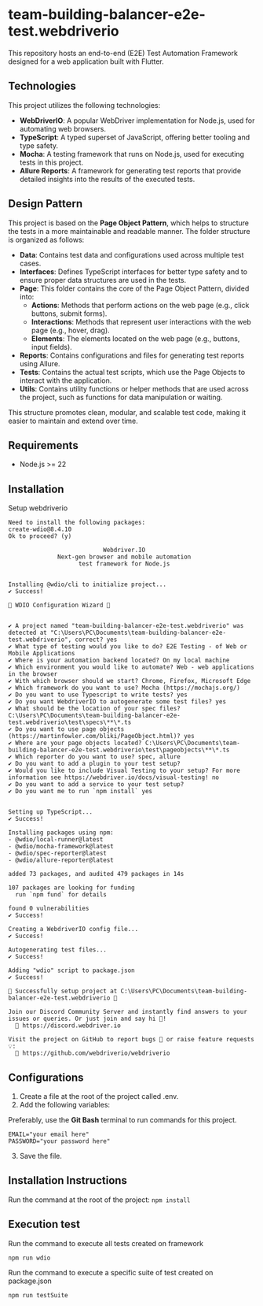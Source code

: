 # team-building-balancer-e2e-test.webdriverio
This repository hosts an end-to-end (E2E) Test Automation Framework designed for a web application built with Flutter.

## Technologies

This project utilizes the following technologies:

- **WebDriverIO**: A popular WebDriver implementation for Node.js, used for automating web browsers.
- **TypeScript**: A typed superset of JavaScript, offering better tooling and type safety.
- **Mocha**: A testing framework that runs on Node.js, used for executing tests in this project.
- **Allure Reports**: A framework for generating test reports that provide detailed insights into the results of the executed tests.

## Design Pattern

This project is based on the **Page Object Pattern**, which helps to structure the tests in a more maintainable and readable manner. The folder structure is organized as follows:

- **Data**: Contains test data and configurations used across multiple test cases.
- **Interfaces**: Defines TypeScript interfaces for better type safety and to ensure proper data structures are used in the tests.
- **Page**: This folder contains the core of the Page Object Pattern, divided into:
  - **Actions**: Methods that perform actions on the web page (e.g., click buttons, submit forms).
  - **Interactions**: Methods that represent user interactions with the web page (e.g., hover, drag).
  - **Elements**: The elements located on the web page (e.g., buttons, input fields).
- **Reports**: Contains configurations and files for generating test reports using Allure.
- **Tests**: Contains the actual test scripts, which use the Page Objects to interact with the application.
- **Utils**: Contains utility functions or helper methods that are used across the project, such as functions for data manipulation or waiting.

This structure promotes clean, modular, and scalable test code, making it easier to maintain and extend over time.

## Requirements

- Node.js >= 22

## Installation

Setup webdriverio

```$ npm init wdio@latest .
Need to install the following packages:
create-wdio@8.4.10
Ok to proceed? (y)

                           Webdriver.IO
              Next-gen browser and mobile automation
                    test framework for Node.js


Installing @wdio/cli to initialize project...
✔ Success!

🤖 WDIO Configuration Wizard 🧙


✔ A project named "team-building-balancer-e2e-test.webdriverio" was detected at "C:\Users\PC\Documents\team-building-balancer-e2e-test.webdriverio", correct? yes    
✔ What type of testing would you like to do? E2E Testing - of Web or Mobile Applications
✔ Where is your automation backend located? On my local machine
✔ Which environment you would like to automate? Web - web applications in the browser
✔ With which browser should we start? Chrome, Firefox, Microsoft Edge
✔ Which framework do you want to use? Mocha (https://mochajs.org/)
✔ Do you want to use Typescript to write tests? yes
✔ Do you want WebdriverIO to autogenerate some test files? yes
✔ What should be the location of your spec files? C:\Users\PC\Documents\team-building-balancer-e2e-test.webdriverio\test\specs\**\*.ts
✔ Do you want to use page objects (https://martinfowler.com/bliki/PageObject.html)? yes
✔ Where are your page objects located? C:\Users\PC\Documents\team-building-balancer-e2e-test.webdriverio\test\pageobjects\**\*.ts
✔ Which reporter do you want to use? spec, allure
✔ Do you want to add a plugin to your test setup?
✔ Would you like to include Visual Testing to your setup? For more information see https://webdriver.io/docs/visual-testing! no
✔ Do you want to add a service to your test setup?
✔ Do you want me to run `npm install` yes


Setting up TypeScript...
✔ Success!

Installing packages using npm:
- @wdio/local-runner@latest
- @wdio/mocha-framework@latest
- @wdio/spec-reporter@latest
- @wdio/allure-reporter@latest

added 73 packages, and audited 479 packages in 14s

107 packages are looking for funding
  run `npm fund` for details

found 0 vulnerabilities
✔ Success!

Creating a WebdriverIO config file...
✔ Success!

Autogenerating test files...
✔ Success!

Adding "wdio" script to package.json
✔ Success!

🤖 Successfully setup project at C:\Users\PC\Documents\team-building-balancer-e2e-test.webdriverio 🎉

Join our Discord Community Server and instantly find answers to your issues or queries. Or just join and say hi 👋!
  🔗 https://discord.webdriver.io

Visit the project on GitHub to report bugs 🐛 or raise feature requests 💡:
  🔗 https://github.com/webdriverio/webdriverio
```

## Configurations

1. Create a file at the root of the project called .env.
2. Add the following variables:

Preferably, use the **Git Bash** terminal to run commands for this project. 

```
EMAIL="your email here"
PASSWORD="your password here"
```

3. Save the file.

## Installation Instructions
Run the command at the root of the project: 
```npm install```

## Execution test
Run the command to execute all tests created on framework

```npm run wdio```

Run the command to execute a specific suite of test created on package.json

```npm run testSuite```
